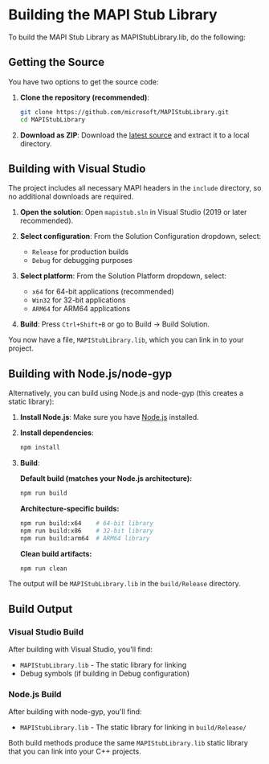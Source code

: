 # Building the MAPI Stub Library

To build the MAPI Stub Library as MAPIStubLibrary.lib, do the following:

## Getting the Source

You have two options to get the source code:

1. **Clone the repository (recommended)**:

   ```bash
   git clone https://github.com/microsoft/MAPIStubLibrary.git
   cd MAPIStubLibrary
   ```

2. **Download as ZIP**:
   Download the [latest source](https://github.com/microsoft/MAPIStubLibrary/archive/refs/heads/main.zip) and extract it to a local directory.

## Building with Visual Studio

The project includes all necessary MAPI headers in the `include` directory, so no additional downloads are required.

1. **Open the solution**: Open `mapistub.sln` in Visual Studio (2019 or later recommended).

2. **Select configuration**: From the Solution Configuration dropdown, select:
   - `Release` for production builds
   - `Debug` for debugging purposes

3. **Select platform**: From the Solution Platform dropdown, select:
   - `x64` for 64-bit applications (recommended)
   - `Win32` for 32-bit applications
   - `ARM64` for ARM64 applications

4. **Build**: Press `Ctrl+Shift+B` or go to Build → Build Solution.

You now have a file, `MAPIStubLibrary.lib`, which you can link in to your project.

## Building with Node.js/node-gyp

Alternatively, you can build using Node.js and node-gyp (this creates a static library):

1. **Install Node.js**: Make sure you have [Node.js](https://nodejs.org/) installed.

2. **Install dependencies**:

   ```bash
   npm install
   ```

3. **Build**:

   **Default build (matches your Node.js architecture):**

   ```bash
   npm run build
   ```

   **Architecture-specific builds:**

   ```bash
   npm run build:x64    # 64-bit library
   npm run build:x86    # 32-bit library  
   npm run build:arm64  # ARM64 library
   ```

   **Clean build artifacts:**

   ```bash
   npm run clean
   ```

The output will be `MAPIStubLibrary.lib` in the `build/Release` directory.

## Build Output

### Visual Studio Build

After building with Visual Studio, you'll find:

- `MAPIStubLibrary.lib` - The static library for linking
- Debug symbols (if building in Debug configuration)

### Node.js Build

After building with node-gyp, you'll find:

- `MAPIStubLibrary.lib` - The static library for linking in `build/Release/`

Both build methods produce the same `MAPIStubLibrary.lib` static library that you can link into your C++ projects.
